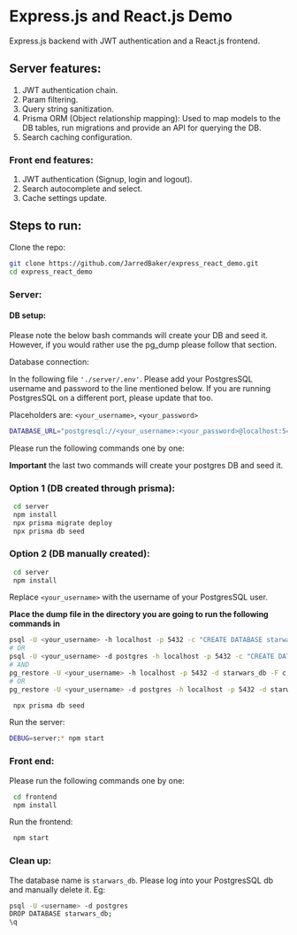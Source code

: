 # Express.js and React.js Demo

Express.js backend with JWT authentication and a React.js frontend. 

## Server features: 

1. JWT authentication chain. 
2. Param filtering. 
3. Query string sanitization. 
4. Prisma ORM (Object relationship mapping): Used to map models to the DB tables, run migrations and provide an API for querying the DB.
5. Search caching configuration.
 
### Front end features: 

1. JWT authentication (Signup, login and logout).
2. Search autocomplete and select. 
3. Cache settings update. 

## Steps to run: 

Clone the repo: 

```bash
git clone https://github.com/JarredBaker/express_react_demo.git
cd express_react_demo
```

### Server: 

#### DB setup: 

Please note the below bash commands will create your DB and seed it. However, if you would rather use the pg_dump please follow that section. 

Database connection: 

In the following file `'./server/.env'`. Please add your PostgresSQL username and password to the line mentioned below. 
If you are running PostgresSQL on a different port, please update that too.

Placeholders are: `<your_username>`, `<your_password>`

```bash
DATABASE_URL="postgresql://<your_username>:<your_password>@localhost:5432/starwars_db?schema=public"
```

Please run the following commands one by one: 

**Important** the last two commands will create your postgres DB and seed it.

### Option 1 (DB created through prisma): 

```bash
 cd server
 npm install
 npx prisma migrate deploy
 npx prisma db seed
```

### Option 2 (DB manually created): 

```bash
 cd server
 npm install
```

Replace `<your_username>` with the username of your PostgresSQL user.

**Place the dump file in the directory you are going to run the following commands in**

```bash
psql -U <your_username> -h localhost -p 5432 -c "CREATE DATABASE starwars_db;"
# OR 
psql -U <your_username> -d postgres -h localhost -p 5432 -c "CREATE DATABASE starwars_db;"
# AND
pg_restore -U <your_username> -h localhost -p 5432 -d starwars_db -F c start_up.dump
# OR
pg_restore -U <your_username> -d postgres -h localhost -p 5432 -d starwars_db -F c start_up.dump
```

```bash
 npx prisma db seed
```

Run the server: 

```bash
DEBUG=server:* npm start 
```

### Front end:

Please run the following commands one by one: 

```bash
 cd frontend
 npm install
```

Run the frontend: 

```bash
 npm start
```

### Clean up: 

The database name is `starwars_db`. Please log into your PostgresSQL db and manually delete it. 
Eg: 

```bash
psql -U <username> -d postgres
DROP DATABASE starwars_db;
\q
```

